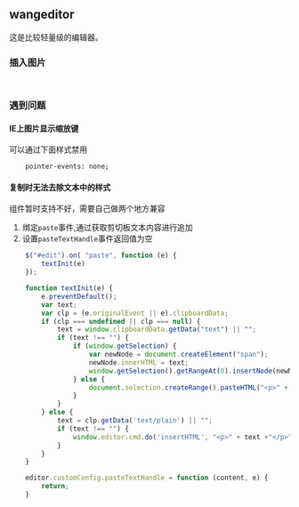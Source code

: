 ## wangeditor
这是比较轻量级的编辑器。


### 插入图片

```
    
```


### 遇到问题

#### IE上图片显示缩放键

可以通过下面样式禁用  

```
    pointer-events: none;    
```
#### 复制时无法去除文本中的样式
组件暂时支持不好，需要自己做两个地方兼容
1. 绑定`paste`事件,通过获取剪切板文本内容进行追加
2. 设置`pasteTextHandle`事件返回值为空  

```javascript  
    $("#edit").on( "paste", function (e) {
        textInit(e)
    });  

    function textInit(e) {
        e.preventDefault();
        var text;
        var clp = (e.originalEvent || e).clipboardData;
        if (clp === undefined || clp === null) {
            text = window.clipboardData.getData("text") || "";
            if (text !== "") {
                if (window.getSelection) {
                    var newNode = document.createElement("span");
                    newNode.innerHTML = text;
                    window.getSelection().getRangeAt(0).insertNode(newNode);
                } else {
                    document.selection.createRange().pasteHTML("<p>" + text + "</p>");
                }
            }
        } else {
            text = clp.getData('text/plain') || "";
            if (text !== "") {
                window.editor.cmd.do('insertHTML', "<p>" + text +"</p>");
            }
        }
    }

    editor.customConfig.pasteTextHandle = function (content, e) {
        return;
    }
```
